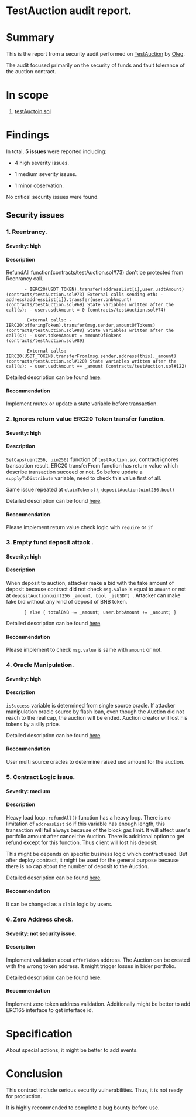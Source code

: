 # TestAuction audit report.

# Summary

This is the report from a security audit performed on [TestAuction](https://gist.github.com/yuriy77k/edf8b3bcddbc3d43967f5765edf4727e) by [Oleg](https://github.com/DedicatedDev).

The audit focused primarily on the security of funds and fault tolerance of the auction contract.

# In scope

1. [testAuctoin.sol](https://gist.github.com/yuriy77k/edf8b3bcddbc3d43967f5765edf4727ehttps://github.com/EthereumCommonwealth/ethereum-classic-multisig/blob/34f1b074d510a1e7d4fbeb0acf3708be02697cc8/contracts/MultisigWallet.sol)

# Findings

In total, **5 issues** were reported including:

- 4 high severity issues.

- 1 medium severity issues.

- 1 minor observation.

No critical security issues were found.

## Security issues

### 1. Reentrancy.

#### Severity: high

#### Description

RefundAll function(contracts/testAuction.sol#73) don't be protected from Reenrancy call.

`       - IERC20(USDT_TOKEN).transfer(addressList[i],user.usdtAmount) (contracts/testAuction.sol#73)
       External calls sending eth:
       - address(addressList[i]).transfer(user.bnbAmount) (contracts/testAuction.sol#69)
       State variables written after the call(s):
       - user.usdtAmount = 0 (contracts/testAuction.sol#74)`

`        External calls:
        - IERC20(offeringToken).transfer(msg.sender,amountOfTokens) (contracts/testAuction.sol#88)
        State variables written after the call(s):
        - user.tokenAmount = amountOfTokens (contracts/testAuction.sol#89)`

`        External calls:
        - IERC20(USDT_TOKEN).transferFrom(msg.sender,address(this),_amount) (contracts/testAuction.sol#120)
        State variables written after the call(s):
        - user.usdtAmount += _amount (contracts/testAuction.sol#122)`

Detailed description can be found [here](https://github.com/crytic/slither/wiki/Detector-Documentation#reentrancy-vulnerabilities).

#### Recommendation

Implement mutex or update a state variable before transaction.

### 2. Ignores return value ERC20 Token transfer function.

#### Severity: high

#### Description

`SetCaps(uint256, uin256)` function of `testAuction.sol` contract ignores transaction result.
ERC20 transferFrom function has return value which describe transaction succeed or not. So before update a `supplyToDistribute` variable, need to check this value first of all.

Same issue repeated at `claimTokens()`, `depositAuction(uint256,bool)`

Detailed description can be found [here](https://github.com/crytic/slither/wiki/Detector-Documentation#unchecked-transfer).

#### Recommendation

Please implement return value check logic with `require` or `if`

### 3. Empty fund deposit attack .

#### Severity: high

#### Description

When deposit to auction, attacker make a bid with the fake amount of deposit because contract did not check  `msg.value` is equal to `amount` or not at `depositAuction(uint256 _amount, bool _isUSDT) `. Attacker can make fake bid without any kind of deposit of BNB token. 

`        } else {
            totalBNB += _amount;
            user.bnbAmount += _amount;
        }
`


Detailed description can be found [here](https://github.com/EthereumCommonwealth/ethereum-classic-multisig/issues/3).

#### Recommendation

Please implement to check `msg.value` is same with `amount` or not.

### 4. Oracle Manipulation.

#### Severity: high

#### Description

`isSuccess` variable is determined from single source oracle.
If attacker manipulation oracle source by flash loan, even though the Auction did not reach to the real cap, the auction will be ended. 
Auction creator will lost his tokens by a silly price. 

Detailed description can be found [here](https://consensys.github.io/smart-contract-best-practices/attacks/oracle-manipulation/).

#### Recommendation

User multi source oracles to determine raised usd amount for the auction.

### 5. Contract Logic issue.

#### Severity: medium

#### Description

Heavy load loop.
`refundAll()` function has a heavy loop.
There is no limitation of `addressList` so if this variable has enough length, this transaction will fail always because of the block gas limit.
It will affect user's portfolio amount after cancel the Auction.
There is additional option to get refund except for this function. Thus client will lost his deposit.

This might be depends on specific business logic which contract used.
But after deploy contract, it might be used for the general purpose because there is no cap about the number of deposit to the Auction.

Detailed description can be found [here](https://github.com/kadenzipfel/smart-contract-attack-vectors/blob/master/attacks/dos-gas-limit.md).

#### Recommendation

It can be changed as a `claim` logic by users.


### 6. Zero Address check.

#### Severity: not security issue. 

#### Description

Implement validation about `offerToken` address. The Auction can be created with the wrong token address. 
It might trigger losses in bider portfolio.  

Detailed description can be found [here](https://github.com/crytic/slither/wiki/Detector-Documentation#missing-zero-address-validation).

#### Recommendation

Implement zero token address validation. Additionally might be better to add ERC165 interface to get interface id. 

# Specification

About special actions, it might be better to add events. 

# Conclusion

This contract include serious security vulnerabilities. Thus, it is not ready for production. 

It is highly recommended to complete a bug bounty before use.
